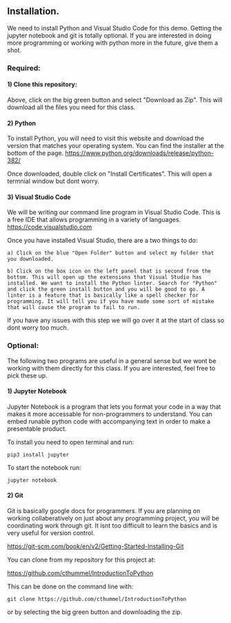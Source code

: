 ## Installation.

We need to install Python and Visual Studio Code for this demo. Getting the jupyter notebook and git is totally optional. If you are interested in doing more programming or working with python more in the future, give them a shot.

### Required:

#### 1) Clone this repository: 
Above, click on the big green button and select "Download as Zip". This will download all the files you need for this class.


#### 2) Python
To install Python, you will need to visit this website and download the version that matches your operating system. You can find the installer at the bottom of the page.
<a href="https://www.python.org/downloads/release/python-382/">https://www.python.org/downloads/release/python-382/</a>


Once downloaded, double click on "Install Certificates". This will open a termnial window but dont worry.


#### 3) Visual Studio Code
We will be writing our command line program in Visual Studio Code. This is a free IDE that allows programming in a variety of languages.
<a href="https://code.visualstudio.com">https://code.visualstudio.com</a>

Once you have installed Visual Studio, there are a two things to do:

    a) Click on the blue "Open Folder" button and select my folder that you downloaded. 

    b) Click on the box icon on the left panel that is second from the bottom. This will open up the extensions that Visual Studio has installed. We want to install the Python linter. Search for "Python" and click the green install button and you will be good to go. A linter is a feature that is basically like a spell checker for programming. It will tell you if you have made some sort of mistake that will cause the program to fail to run. 

If you have any issues with this step we will go over it at the start of class so dont worry too much.


### Optional:

The following two programs are useful in a general sense but we wont be working with them directly for this class. If you are interested, feel free to pick these up.

#### 1) Jupyter Notebook
Jupyter Notebook is a program that lets you format your code in a way that makes it more accessable for non-programmers to understand. You can embed runable python code with accompanying text in order to make a presentable product.

To install you need to open terminal and run:

```pip3 install jupyter```

To start the notebook run:

```jupyter notebook```

#### 2) Git
Git is basically google docs for programmers. If you are planning on working collaberatively on just about any programming project, you will be coordinating work through git. It isnt too difficult to learn the basics and is very useful for version control.

<a href="https://git-scm.com/book/en/v2/Getting-Started-Installing-Git">https://git-scm.com/book/en/v2/Getting-Started-Installing-Git</a>


You can clone from my repository for this project at:

https://github.com/cthummel/IntroductionToPython

This can be done on the command line with:

```git clone https://github.com/cthummel/IntroductionToPython```

or by selecting the big green button and downloading the zip.
